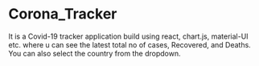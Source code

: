 # Corona_Tracker
It is a Covid-19 tracker application build using react, chart.js, material-UI etc. where u can see the latest total no of cases, Recovered, and Deaths. You can also select the country from the dropdown.
